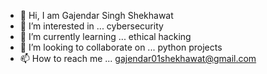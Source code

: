 - 👋 Hi, I am Gajendar Singh Shekhawat
- 👀 I’m interested in ... cybersecurity
- 🌱 I’m currently learning ... ethical hacking
- 💞️ I’m looking to collaborate on ... python projects
- 📫 How to reach me ... gajendar01shekhawat@gmail.com

<!---
Gajendar01Singh/Gajendar01Singh is a ✨ special ✨ repository because its `README.md` (this file) appears on your GitHub profile.
You can click the Preview link to take a look at your changes.
--->

